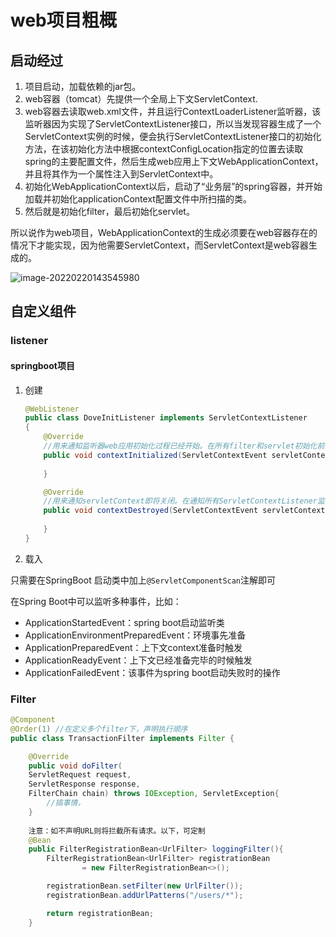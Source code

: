 # web项目粗概

## 启动经过

1. 项目启动，加载依赖的jar包。
2. web容器（tomcat）先提供一个全局上下文ServletContext.
3. web容器去读取web.xml文件，并且运行ContextLoaderListener监听器，该监听器因为实现了ServletContextListener接口，所以当发现容器生成了一个ServletContext实例的时候，便会执行ServletContextListener接口的初始化方法，在该初始化方法中根据contextConfigLocation指定的位置去读取spring的主要配置文件，然后生成web应用上下文WebApplicationContext，并且将其作为一个属性注入到ServletContext中。
4. 初始化WebApplicationContext以后，启动了“业务层”的spring容器，并开始加载并初始化applicationContext配置文件中所扫描的类。
5. 然后就是初始化filter，最后初始化servlet。

所以说作为web项目，WebApplicationContext的生成必须要在web容器存在的情况下才能实现，因为他需要ServletContext，而ServletContext是web容器生成的。

![image-20220220143545980](https://gitee.com/lizhuo6x3/gallery_0/raw/master/img/image-20220220143545980.png)

## 自定义组件

### listener

#### springboot项目

1. 创建

   ```java
   @WebListener
   public class DoveInitListener implements ServletContextListener
   {
       @Override
       //用来通知监听器web应用初始化过程已经开始。在所有filter和servlet初始化前会通知所有实现了ServletContextListener的对监听器。
       public void contextInitialized(ServletContextEvent servletContextEvent) {
     
       }
   
       @Override
       //用来通知servletContext即将关闭。在通知所有ServletContextListener监听器servletContext销毁之前，所有servlet和filter都已被销毁。
       public void contextDestroyed(ServletContextEvent servletContextEvent) {
       
       }
   }
   
   ```

2. 载入

只需要在SpringBoot 启动类中加上`@ServletComponentScan`注解即可

在Spring Boot中可以监听多种事件，比如：

+ ApplicationStartedEvent：spring boot启动监听类
+ ApplicationEnvironmentPreparedEvent：环境事先准备
+ ApplicationPreparedEvent：上下文context准备时触发
+ ApplicationReadyEvent：上下文已经准备完毕的时候触发
+ ApplicationFailedEvent：该事件为spring boot启动失败时的操作

### Filter

```java
@Component
@Order(1) //在定义多个filter下，声明执行顺序
public class TransactionFilter implements Filter {

    @Override
    public void doFilter(
    ServletRequest request,
    ServletResponse response,
    FilterChain chain) throws IOException, ServletException{
		//搞事情，
    }
    
    注意：如不声明URL则将拦截所有请求。以下，可定制
    @Bean
    public FilterRegistrationBean<UrlFilter> loggingFilter(){
        FilterRegistrationBean<UrlFilter> registrationBean
                = new FilterRegistrationBean<>();

        registrationBean.setFilter(new UrlFilter());
        registrationBean.addUrlPatterns("/users/*");

        return registrationBean;
    }
```



